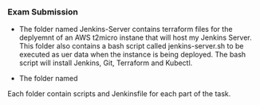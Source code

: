 ### Exam Submission

* The folder named Jenkins-Server contains terraform  files for the deplyemnt of an AWS t2micro instane that will host my Jenkins Server. This folder also contains a bash script called jenkins-server.sh to be executed as uer data when the instance is being deployed. The bash script will install Jenkins, Git, Terraform and Kubectl.

* The folder named 

Each folder contain scripts and Jenkinsfile for each part of the task.
